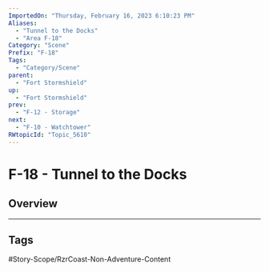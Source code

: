 ```yaml
---
ImportedOn: "Thursday, February 16, 2023 6:10:23 PM"
Aliases:
  - "Tunnel to the Docks"
  - "Area F-18"
Category: "Scene"
Prefix: "F-18"
Tags:
  - "Category/Scene"
parent:
  - "Fort Stormshield"
up:
  - "Fort Stormshield"
prev:
  - "F-12 - Storage"
next:
  - "F-10 - Watchtower"
RWtopicId: "Topic_5610"
---
```

# F-18 - Tunnel to the Docks
## Overview

---
## Tags
#Story-Scope/RzrCoast-Non-Adventure-Content

